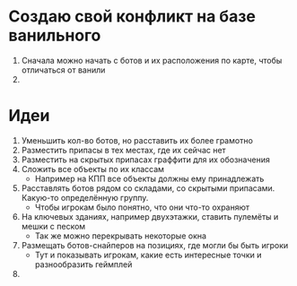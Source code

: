 # Создаю свой конфликт на базе ванильного
1. Сначала можно начать с ботов и их расположения по карте, чтобы отличаться от ванили
2. 


# Идеи
1. Уменьшить кол-во ботов, но расставить их более грамотно
2. Разместить припасы в тех местах, где их сейчас нет
3. Разместить на скрытых припасах граффити для их обозначения
4. Сложить все объекты по их классам
   - Например на КПП все объекты должны ему принадлежать
5. Расставлять ботов рядом со складами, со скрытыми припасами. Какую-то определённую группу.
   - Чтобы игрокам было понятно, что они что-то охраняют
6. На ключевых зданиях, например двухэтажки, ставить пулемёты и мешки с песком
   - Так же можно перекрывать некоторые окна
7. Размещать ботов-снайперов на позициях, где могли бы быть игроки
   - Тут и показывать игрокам, какие есть интересные точки и разнообразить геймплей
8. 
